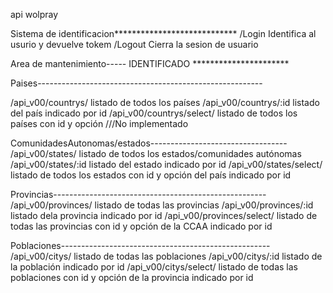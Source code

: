 api wolpray


Sistema de identificacion****************************
/Login              Identifica al usurio y devuelve tokem
/Logout             Cierra la sesion de usuario

Area de mantenimiento----- IDENTIFICADO **********************

Paises--------------------------------------------------------

/api_v00/countrys/          listado de todos los países
/api_v00/countrys/:id       listado del país indicado por id
/api_v00/countrys/select/   listado de todos los países con id y opción  ///No implementado

ComunidadesAutonomas/estados----------------------------------
/api_v00/states/          listado de todos los estados/comunidades autónomas
/api_v00/states/:id       listado del estado indicado por id
/api_v00/states/select/   listado de todos los estados con id y opción del país indicado por id

Provincias-----------------------------------------------------
/api_v00/provinces/          listado de todas las provincias
/api_v00/provinces/:id       listado dela provincia indicado por id
/api_v00/provinces/select/   listado de todas las provincias con id y opción de la CCAA indicado por id

Poblaciones----------------------------------------------------
/api_v00/citys/          listado de todas las poblaciones
/api_v00/citys/:id       listado de la población indicado por id
/api_v00/citys/select/   listado de todas las poblaciones con id y opción de la provincia indicado por id